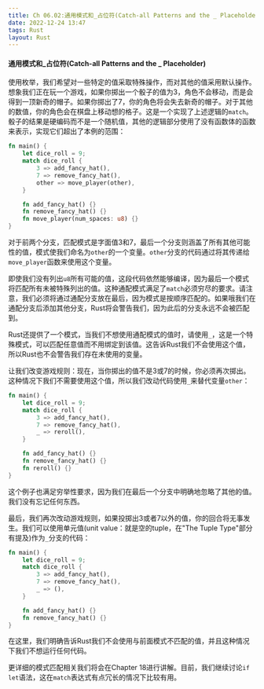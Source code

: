 ```yaml
---
title: Ch 06.02:通用模式和_占位符(Catch-all Patterns and the _ Placeholder)
date: 2022-12-24 13:47
tags: Rust
layout: Rust
---
```

#### 通用模式和_占位符(Catch-all Patterns and the _ Placeholder)

使用枚举，我们希望对一些特定的值采取特殊操作，而对其他的值采用默认操作。想象我们正在玩一个游戏，如果你掷出一个骰子的值为3，角色不会移动，而是会得到一顶新奇的帽子。如果你掷出了7，你的角色将会失去新奇的帽子。对于其他的数值，你的角色会在棋盘上移动想的格子。这是一个实现了上述逻辑的`match`。骰子的结果是硬编码而不是一个随机值，其他的逻辑部分使用了没有函数体的函数来表示，实现它们超出了本例的范围：

```rust
fn main() {
    let dice_roll = 9;
    match dice_roll {
        3 => add_fancy_hat(),
        7 => remove_fancy_hat(),
        other => move_player(other),
    }

    fn add_fancy_hat() {}
    fn remove_fancy_hat() {}
    fn move_player(num_spaces: u8) {}
}
```

对于前两个分支，匹配模式是字面值3和7，最后一个分支则涵盖了所有其他可能性的值，模式使我们命名为`other`的一个变量。`other`分支的代码通过将其传递给`move_player`函数来使用这个变量。

即使我们没有列出`u8`所有可能的值，这段代码依然能够编译，因为最后一个模式将匹配所有未被特殊列出的值。这种通配模式满足了`match`必须穷尽的要求。请注意，我们必须将通过通配分支放在最后，因为模式是按顺序匹配的。如果哦我们在通配分支后添加其他分支，Rust将会警告我们，因为此后的分支永远不会被匹配到。

Rust还提供了一个模式，当我们不想使用通配模式的值时，请使用`_`，这是一个特殊模式，可以匹配任意值而不用绑定到该值。这告诉Rust我们不会使用这个值，所以Rust也不会警告我们存在未使用的变量。

让我们改变游戏规则：现在，当你掷出的值不是3或7的时候，你必须再次掷出。这种情况下我们不需要使用这个值，所以我们改动代码使用`_`来替代变量`other`：

```rust
fn main() {
    let dice_roll = 9;
    match dice_roll {
        3 => add_fancy_hat(),
        7 => remove_fancy_hat(),
        _ => reroll(),
    }

    fn add_fancy_hat() {}
    fn remove_fancy_hat() {}
    fn reroll() {}
}
```

这个例子也满足穷举性要求，因为我们在最后一个分支中明确地忽略了其他的值。我们没有忘记任何东西。

最后，我们再次改动游戏规则，如果投掷出3或者7以外的值，你的回合将无事发生。我们可以使用单元值(unit value：就是空的tuple，在"The Tuple Type"部分有提及)作为`_`分支的代码：

```rust
fn main() {
    let dice_roll = 9;
    match dice_roll {
        3 => add_fancy_hat(),
        7 => remove_fancy_hat(),
        _ => (),
    }

    fn add_fancy_hat() {}
    fn remove_fancy_hat() {}
}
```

在这里，我们明确告诉Rust我们不会使用与前面模式不匹配的值，并且这种情况下我们不想运行任何代码。

更详细的模式匹配相关我们将会在Chapter 18进行讲解。目前，我们继续讨论`if let`语法，这在`match`表达式有点冗长的情况下比较有用。